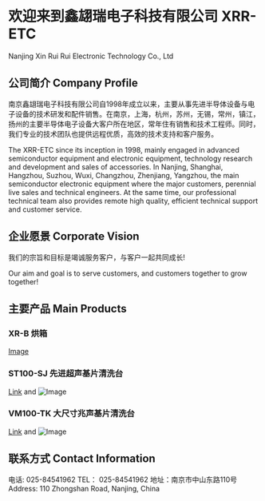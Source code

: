 # 欢迎来到鑫翃瑞电子科技有限公司 XRR-ETC
Nanjing Xin Rui Rui Electronic Technology Co., Ltd

## 公司简介 Company Profile

南京鑫翃瑞电子科技有限公司自1998年成立以来，主要从事先进半导体设备与电子设备的技术研发和配件销售。在南京，上海，杭州，苏州，无锡，常州，镇江，扬州的主要半导体电子设备大客户所在地区，常年住有销售和技术工程师。同时，我们专业的技术团队也提供远程优质，高效的技术支持和客户服务。

The XRR-ETC since its inception in 1998, mainly engaged in advanced semiconductor equipment and electronic equipment, technology research and development and sales of accessories. In Nanjing, Shanghai, Hangzhou, Suzhou, Wuxi, Changzhou, Zhenjiang, Yangzhou, the main semiconductor electronic equipment where the major customers, perennial live sales and technical engineers. At the same time, our professional technical team also provides remote high quality, efficient technical support and customer service.

## 企业愿景 Corporate Vision

我们的宗旨和目标是竭诚服务客户，与客户一起共同成长! 

Our aim and goal is to serve customers, and customers together to grow together!

## 主要产品 Main Products

### XR-B 烘箱
[Image](https://github.com/xinhongrui/homepage/blob/master/1.jpg?raw=true)

### ST100-SJ 先进超声基片清洗台
[Link](url) and ![Image](src)

### VM100-TK 大尺寸兆声基片清洗台
[Link](url) and ![Image](src)

## 联系方式 Contact Information
电话: 025-84541962
TEL： 025-84541962
地址：南京市中山东路110号
Address: 110 Zhongshan Road, Nanjing, China


